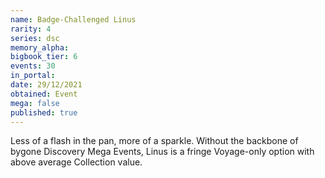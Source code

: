 ```yaml
---
name: Badge-Challenged Linus
rarity: 4
series: dsc
memory_alpha:
bigbook_tier: 6
events: 30
in_portal:
date: 29/12/2021
obtained: Event
mega: false
published: true
---
```


Less of a flash in the pan, more of a sparkle. Without the backbone of bygone Discovery Mega Events, Linus is a fringe Voyage-only option with above average Collection value.
